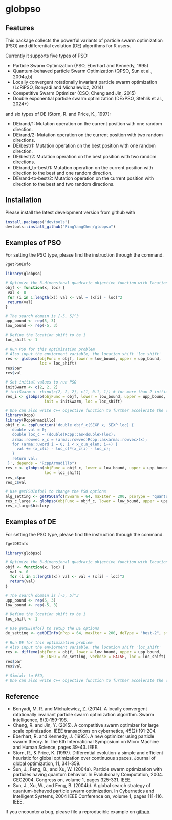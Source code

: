 globpso
=======

Features
--------
This package collects the powerful variants of particle swarm optimization (PSO) and differential evolution (DE) algorithms for R users. 

Currently it supports five types of PSO:
- Particle Swarm Optimization (PSO, Eberhart and Kennedy, 1995)
- Quantum-behaved particle Swarm Optimization (QPSO, Sun et al., 2004a,b)
- Locally convergent rotationally invariant particle
swarm optimization (LcRiPSO, Bonyadi and Michalewicz, 2014)
- Competitive Swarm Optimizer (CSO, Cheng and Jin, 2015)
- Double exponential particle swarm optimization (DExPSO, Stehlik et al., 2024+)

and six types of DE (Storn, R. and Price, K., 1997):
- DE/rand/1: Mutation operation on the current position with one random direction.
- DE/rand/2: Mutation operation on the current position with two random directions.
- DE/best/1: Mutation operation on the best position with one random direction.
- DE/best/2: Mutation operation on the best position with two random directions.
- DE/rand_to-best/1: Mutation operation on the current position with direction to the best and one random direction.
- DE/rand-to-best/2: Mutation operation on the current position with direction to the best and two random directions.


Installation
------------
Please install the latest development version from github with

``` r
install.packages("devtools")
devtools::install_github("PingYangChen/globpso")
```

Examples of PSO
---------------
For setting the PSO type, please find the instruction through the command.
``` r
?getPSOInfo
```

``` r
library(globpso)

# Optimize the 3-dimensional quadratic objective function with location shift
objf <- function(x, loc) {
 val <- 0
 for (i in 1:length(x)) val <- val + (x[i] - loc)^2
 return(val)
}

# The search domain is [-5, 5]^3
upp_bound <- rep(5, 3)
low_bound <- rep(-5, 3)

# Define the location shift to be 1
loc_shift <- 1

# Run PSO for this optimization problem
# Also input the enviorment variable, the location shift 'loc_shift'
res <- globpso(objFunc = objf, lower = low_bound, upper = upp_bound, 
               loc = loc_shift)
res$par
res$val

# Set initial values to run PSO
initSwarm <- c(2, 2, 2)
# initSwarm <- rbind(c(2, 2, 2), c(1, 0.1, 1)) # for more than 2 initial points
res_i <- globpso(objFunc = objf, lower = low_bound, upper = upp_bound, 
                 init = initSwarm, loc = loc_shift)

# One can also write C++ objective function to further accelerate the computation
library(Rcpp)
library(RcppArmadillo)
objf_c <- cppFunction('double objf_c(SEXP x, SEXP loc) {
   double val = 0;
   double loc_c = (double)Rcpp::as<double>(loc);
   arma::rowvec x_c = (arma::rowvec)Rcpp::as<arma::rowvec>(x);
   for (arma::uword i = 0; i < x_c.n_elem; i++) {
     val += (x_c(i) - loc_c)*(x_c(i) - loc_c);
   }
   return val;
 }', depends = "RcppArmadillo")
res_c <- globpso(objFunc = objf_c, lower = low_bound, upper = upp_bound, 
                 loc = loc_shift)
res_c$par
res_c$val

# Use getPSOInfo() to change the PSO options
alg_setting <- getPSOInfo(nSwarm = 64, maxIter = 200, psoType = "quantum")
res_c_large <- globpso(objFunc = objf_c, lower = low_bound, upper = upp_bound, PSO_INFO = alg_setting, loc = loc_shift)
res_c_large$history
```

Examples of DE
--------------
For setting the PSO type, please find the instruction through the command.
``` r
?getDEInfo
```

``` r
library(globpso)

# Optimize the 3-dimensional quadratic objective function with location shift
objf <- function(x, loc) {
  val <- 0
  for (i in 1:length(x)) val <- val + (x[i] - loc)^2
  return(val)
}

# The search domain is [-5, 5]^3
upp_bound <- rep(5, 3)
low_bound <- rep(-5, 3)

# Define the location shift to be 1
loc_shift <- 1

# Use getDEInfo() to setup the DE options
de_setting <- getDEInfo(nPop = 64, maxIter = 200, deType = "best-2", sf = 0.5, cr = 0.1)

# Run DE for this optimization problem
# Also input the enviorment variable, the location shift 'loc_shift'
res <- diffevo(objFunc = objf, lower = low_bound, upper = upp_bound, 
               DE_INFO = de_setting, verbose = FALSE, loc = loc_shift)
res$par
res$val

# Simialr to PSO, 
# One can also write C++ objective function to further accelerate the computation
```

Reference
---------
- Bonyadi, M. R. and Michalewicz, Z. (2014). A locally convergent rotationally invariant particle swarm optimization algorithm. Swarm Intelligence, 8(3):159-198.
- Cheng, R. and Jin, Y. (2015). A competitive swarm optimizer for large scale optimization.
IEEE transactions on cybernetics, 45(2):191-204.
- Eberhart, R. and Kennedy, J. (1995). A new optimizer using particle swarm theory. In The 6th International Symposium on Micro Machine and Human Science, pages 39-43. IEEE.
- Storn, R., & Price, K. (1997). Differential evolution-a simple and efficient heuristic for global optimization over continuous spaces. Journal of global optimization, 11, 341-359.
- Sun, J., Feng, B., and Xu, W. (2004a). Particle swarm optimization with particles having quantum behavior. In Evolutionary Computation, 2004. CEC2004. Congress on, volume 1, pages 325-331. IEEE.
- Sun, J., Xu, W., and Feng, B. (2004b). A global search strategy of quantum-behaved particle swarm optimization. In Cybernetics and Intelligent Systems, 2004 IEEE Conference on, volume 1, pages 111-116. IEEE.


If you encounter a bug, please file a reproducible example on [github](https://github.com/PingYangChen/globpso/issues).
